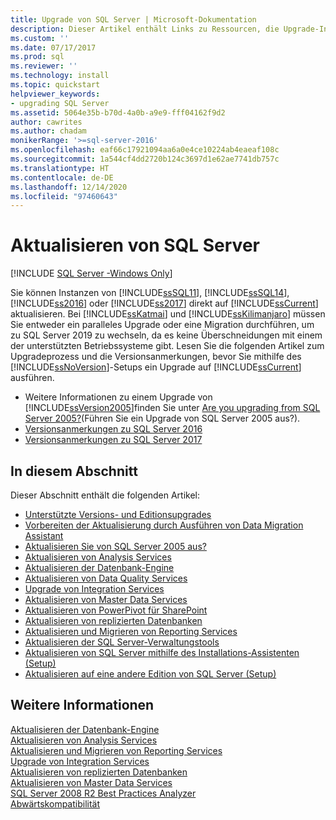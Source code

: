 ```yaml
---
title: Upgrade von SQL Server | Microsoft-Dokumentation
description: Dieser Artikel enthält Links zu Ressourcen, die Upgrade-Informationen für verschiedene Versionen von SQL Server bieten.
ms.custom: ''
ms.date: 07/17/2017
ms.prod: sql
ms.reviewer: ''
ms.technology: install
ms.topic: quickstart
helpviewer_keywords:
- upgrading SQL Server
ms.assetid: 5064e35b-b70d-4a0b-a9e9-fff04162f9d2
author: cawrites
ms.author: chadam
monikerRange: '>=sql-server-2016'
ms.openlocfilehash: eaf66c17921094aa6a0e4ce10224ab4eaeaf108c
ms.sourcegitcommit: 1a544cf4dd2720b124c3697d1e62ae7741db757c
ms.translationtype: HT
ms.contentlocale: de-DE
ms.lasthandoff: 12/14/2020
ms.locfileid: "97460643"
---
```

# <a name="upgrade-sql-server"></a>Aktualisieren von SQL Server
[!INCLUDE [SQL Server -Windows Only](../../includes/applies-to-version/sql-windows-only.md)]
 
 Sie können Instanzen von [!INCLUDE[ssSQL11](../../includes/sssql11-md.md)], [!INCLUDE[ssSQL14](../../includes/sssql14-md.md)], [!INCLUDE[ss2016](../../includes/sssql15-md.md)] oder [!INCLUDE[ss2017](../../includes/sssqlv14-md.md)] direkt auf [!INCLUDE[ssCurrent](../../includes/sscurrent-md.md)] aktualisieren. Bei [!INCLUDE[ssKatmai](../../includes/sskatmai-md.md)] und [!INCLUDE[ssKilimanjaro](../../includes/sskilimanjaro-md.md)] müssen Sie entweder ein paralleles Upgrade oder eine Migration durchführen, um zu SQL Server 2019 zu wechseln, da es keine Überschneidungen mit einem der unterstützten Betriebssysteme gibt. Lesen Sie die folgenden Artikel zum Upgradeprozess und die Versionsanmerkungen, bevor Sie mithilfe des [!INCLUDE[ssNoVersion](../../includes/ssnoversion-md.md)]-Setups ein Upgrade auf [!INCLUDE[ssCurrent](../../includes/sscurrent-md.md)] ausführen.  
  
   - Weitere Informationen zu einem Upgrade von [!INCLUDE[ssVersion2005](../../includes/ssversion2005-md.md)]finden Sie unter [Are you upgrading from SQL Server 2005?](../../sql-server/end-of-support/sql-server-end-of-life-overview.md)(Führen Sie ein Upgrade von SQL Server 2005 aus?).  
   - [Versionsanmerkungen zu SQL Server 2016](../../sql-server/sql-server-2016-release-notes.md) 
   - [Versionsanmerkungen zu SQL Server 2017](../../sql-server/sql-server-2017-release-notes.md) 
  
## <a name="in-this-section"></a>In diesem Abschnitt  
Dieser Abschnitt enthält die folgenden Artikel:  
  
-   [Unterstützte Versions- und Editionsupgrades](../../database-engine/install-windows/supported-version-and-edition-upgrades.md)  
-   [Vorbereiten der Aktualisierung durch Ausführen von Data Migration Assistant](../../database-engine/install-windows/prepare-for-upgrade-by-running-data-migration-assistant.md)  
-   [Aktualisieren Sie von SQL Server 2005 aus?](../../sql-server/end-of-support/sql-server-end-of-life-overview.md)  
-   [Aktualisieren von Analysis Services](../../database-engine/install-windows/upgrade-analysis-services.md)  
-   [Aktualisieren der Datenbank-Engine](../../database-engine/install-windows/upgrade-database-engine.md)  
-   [Aktualisieren von Data Quality Services](../../database-engine/install-windows/upgrade-data-quality-services.md)  
-   [Upgrade von Integration Services](../../integration-services/install-windows/upgrade-integration-services.md)  
-   [Aktualisieren von Master Data Services](../../database-engine/install-windows/upgrade-master-data-services.md)  
-   [Aktualisieren von PowerPivot für SharePoint](../../database-engine/install-windows/upgrade-power-pivot-for-sharepoint.md)  
-   [Aktualisieren von replizierten Datenbanken](../../database-engine/install-windows/upgrade-replicated-databases.md)  
-   [Aktualisieren und Migrieren von Reporting Services](../../reporting-services/install-windows/upgrade-and-migrate-reporting-services.md)  
-   [Aktualisieren der SQL Server-Verwaltungstools](../../database-engine/install-windows/upgrade-sql-server-management-tools.md)  
-   [Aktualisieren von SQL Server mithilfe des Installations-Assistenten (Setup)](../../database-engine/install-windows/upgrade-sql-server-using-the-installation-wizard-setup.md)  
-   [Aktualisieren auf eine andere Edition von SQL Server (Setup)](../../database-engine/install-windows/upgrade-to-a-different-edition-of-sql-server-setup.md)  
  
## <a name="see-also"></a>Weitere Informationen  
 [Aktualisieren der Datenbank-Engine](../../database-engine/install-windows/upgrade-database-engine.md)   
 [Aktualisieren von Analysis Services](../../database-engine/install-windows/upgrade-analysis-services.md)   
 [Aktualisieren und Migrieren von Reporting Services](../../reporting-services/install-windows/upgrade-and-migrate-reporting-services.md)   
 [Upgrade von Integration Services](../../integration-services/install-windows/upgrade-integration-services.md)   
 [Aktualisieren von replizierten Datenbanken](../../database-engine/install-windows/upgrade-replicated-databases.md)   
 [Aktualisieren von Master Data Services](../../database-engine/install-windows/upgrade-master-data-services.md)   
 [SQL Server 2008 R2 Best Practices Analyzer](https://www.microsoft.com/download/details.aspx?id=436)   
 [Abwärtskompatibilität](../discontinued-database-engine-functionality-in-sql-server.md)  
  
